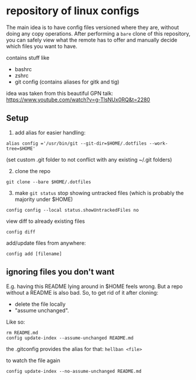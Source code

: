 # repository of linux configs

The main idea is to have config files versioned where they are, without doing any copy operations. After performing a `bare` clone of this repository, you can safely view what the remote has to offer and manually decide which files you want to have.

contains stuff like
- bashrc
- zshrc
- git config (contains aliases for gitk and tig)

idea was taken from this beautiful GPN talk: https://www.youtube.com/watch?v=g-TlsNUx0RQ&t=2280

## Setup

1) add alias for easier handling:
```
alias config ='/usr/bin/git --git-dir=$HOME/.dotfiles --work-tree=$HOME'
```

(set custom .git folder to not conflict with any existing ~/.git folders)

2) clone the repo
```
git clone --bare $HOME/.dotfiles
```

3) make `git status` stop showing untracked files (which is probably the majority under $HOME)
```
config config --local status.showUntrackedFiles no
```

view diff to already existing files
```
config diff
```

add/update files from anywhere:
```
config add [filename]
```

## ignoring files you don't want

E.g. having this README lying around in $HOME feels wrong. But a repo without a README is also bad.
So, to get rid of it after cloning:
- delete the file locally
- "assume unchanged".

Like so:
```
rm README.md
config update-index --assume-unchanged README.md
```

the .gitconfig provides the alias for that: `hellban <file>`

to watch the file again
```
config update-index --no-assume-unchanged README.md
```
